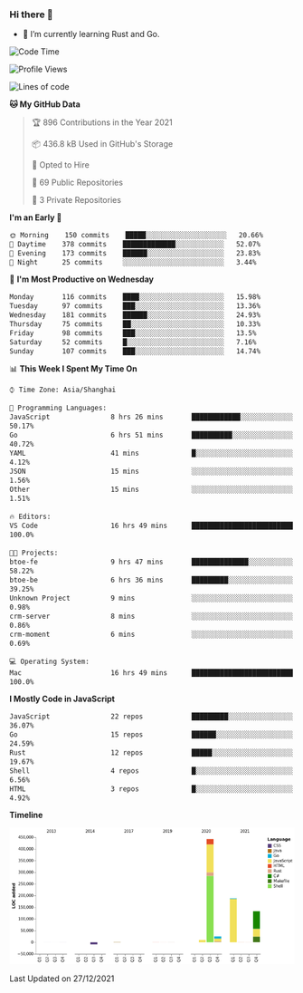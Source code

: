 ### Hi there 👋

- 🌱 I’m currently learning Rust and Go.

<!--START_SECTION:waka-->
![Code Time](http://img.shields.io/badge/Code%20Time-59%20hrs-blue)

![Profile Views](http://img.shields.io/badge/Profile%20Views-12-blue)

![Lines of code](https://img.shields.io/badge/From%20Hello%20World%20I%27ve%20Written-792%20Thousand%20lines%20of%20code-blue)

**🐱 My GitHub Data** 

> 🏆 896 Contributions in the Year 2021
 > 
> 📦 436.8 kB Used in GitHub's Storage 
 > 
> 💼 Opted to Hire
 > 
> 📜 69 Public Repositories 
 > 
> 🔑 3 Private Repositories  
 > 
**I'm an Early 🐤** 

```text
🌞 Morning    150 commits    █████░░░░░░░░░░░░░░░░░░░░   20.66% 
🌆 Daytime    378 commits    █████████████░░░░░░░░░░░░   52.07% 
🌃 Evening    173 commits    ██████░░░░░░░░░░░░░░░░░░░   23.83% 
🌙 Night      25 commits     ░░░░░░░░░░░░░░░░░░░░░░░░░   3.44%

```
📅 **I'm Most Productive on Wednesday** 

```text
Monday       116 commits    ████░░░░░░░░░░░░░░░░░░░░░   15.98% 
Tuesday      97 commits     ███░░░░░░░░░░░░░░░░░░░░░░   13.36% 
Wednesday    181 commits    ██████░░░░░░░░░░░░░░░░░░░   24.93% 
Thursday     75 commits     ██░░░░░░░░░░░░░░░░░░░░░░░   10.33% 
Friday       98 commits     ███░░░░░░░░░░░░░░░░░░░░░░   13.5% 
Saturday     52 commits     █░░░░░░░░░░░░░░░░░░░░░░░░   7.16% 
Sunday       107 commits    ███░░░░░░░░░░░░░░░░░░░░░░   14.74%

```


📊 **This Week I Spent My Time On** 

```text
⌚︎ Time Zone: Asia/Shanghai

💬 Programming Languages: 
JavaScript               8 hrs 26 mins       ████████████░░░░░░░░░░░░░   50.17% 
Go                       6 hrs 51 mins       ██████████░░░░░░░░░░░░░░░   40.72% 
YAML                     41 mins             █░░░░░░░░░░░░░░░░░░░░░░░░   4.12% 
JSON                     15 mins             ░░░░░░░░░░░░░░░░░░░░░░░░░   1.56% 
Other                    15 mins             ░░░░░░░░░░░░░░░░░░░░░░░░░   1.51%

🔥 Editors: 
VS Code                  16 hrs 49 mins      █████████████████████████   100.0%

🐱‍💻 Projects: 
btoe-fe                  9 hrs 47 mins       ██████████████░░░░░░░░░░░   58.22% 
btoe-be                  6 hrs 36 mins       █████████░░░░░░░░░░░░░░░░   39.25% 
Unknown Project          9 mins              ░░░░░░░░░░░░░░░░░░░░░░░░░   0.98% 
crm-server               8 mins              ░░░░░░░░░░░░░░░░░░░░░░░░░   0.86% 
crm-moment               6 mins              ░░░░░░░░░░░░░░░░░░░░░░░░░   0.69%

💻 Operating System: 
Mac                      16 hrs 49 mins      █████████████████████████   100.0%

```

**I Mostly Code in JavaScript** 

```text
JavaScript               22 repos            █████████░░░░░░░░░░░░░░░░   36.07% 
Go                       15 repos            ██████░░░░░░░░░░░░░░░░░░░   24.59% 
Rust                     12 repos            █████░░░░░░░░░░░░░░░░░░░░   19.67% 
Shell                    4 repos             █░░░░░░░░░░░░░░░░░░░░░░░░   6.56% 
HTML                     3 repos             █░░░░░░░░░░░░░░░░░░░░░░░░   4.92%

```


**Timeline**

![Chart not found](https://raw.githubusercontent.com/elton/elton/main/charts/bar_graph.png) 


 Last Updated on 27/12/2021
<!--END_SECTION:waka-->

<!--
**elton/elton** is a ✨ _special_ ✨ repository because its `README.md` (this file) appears on your GitHub profile.

Here are some ideas to get you started:

- 🔭 I’m currently working on ...
- 🌱 I’m currently learning ...
- 👯 I’m looking to collaborate on ...
- 🤔 I’m looking for help with ...
- 💬 Ask me about ...
- 📫 How to reach me: ...
- 😄 Pronouns: ...
- ⚡ Fun fact: ...
-->

